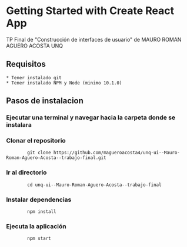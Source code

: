 # Getting Started with Create React App

TP Final de "Construcción de interfaces de usuario" de MAURO ROMAN AGUERO ACOSTA
UNQ


## Requisitos
    * Tener instalado git
    * Tener instalado NPM y Node (minimo 10.1.0)

## Pasos de instalacion
### Ejecutar una terminal y navegar hacia la carpeta donde se instalara
### Clonar el repositorio 
            
            git clone https://github.com/magueroacosta4/unq-ui--Mauro-Roman-Aguero-Acosta--trabajo-final.git
            
### Ir al directorio 
        
            cd unq-ui--Mauro-Roman-Aguero-Acosta--trabajo-final
            

### Instalar dependencias
            
            npm install
            
### Ejecuta la aplicación
            
            npm start
            